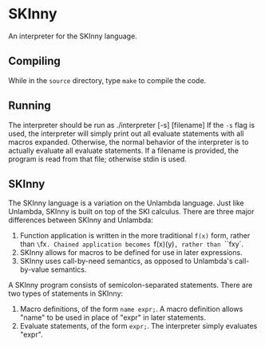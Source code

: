 SKInny
======

An interpreter for the SKInny language.

Compiling
---------
While in the `source` directory, type `make` to compile the code.

Running
-------
The interpreter should be run as
    ./interpreter [-s] [filename]
If the `-s` flag is used, the interpreter will simply print out all
evaluate statements with all macros expanded. Otherwise, the normal
behavior of the interpreter is to actually evaluate all evaluate
statements. If a filename is provided, the program is read from that file;
otherwise stdin is used.

SKInny
------
The SKInny language is a variation on the Unlambda language. Just like
Unlambda, SKInny is built on top of the SKI calculus. There are three major
differences between SKInny and Unlambda:
1. Function application is written in the more traditional `f(x)` form, rather
   than `\`fx`. Chained application becomes `f(x)(y)`, rather than `\`\`fxy`. 
2. SKInny allows for macros to be defined for use in later expressions.
3. SKInny uses call-by-need semantics, as opposed to Unlambda's call-by-value
   semantics.

A SKInny program consists of semicolon-separated statements. There are two
types of statements in SKInny:
1. Macro definitions, of the form `name expr;`. A macro definition allows
   "name" to be used in place of "expr" in later statements.
2. Evaluate statements, of the form `expr;`. The interpreter simply evaluates
   "expr".
